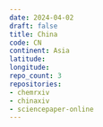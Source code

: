 ```yaml
---
date: 2024-04-02
draft: false
title: China
code: CN
continent: Asia
latitude:
longitude:
repo_count: 3
repositories:
- chemrxiv
- chinaxiv
- sciencepaper-online
---
```



